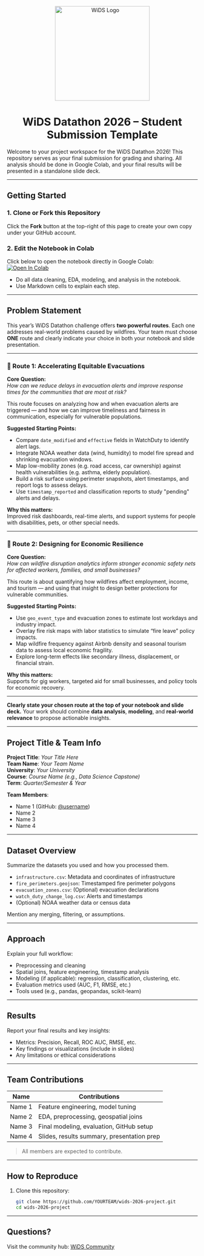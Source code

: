 <p align="center">
  <img src="https://www.widsworldwide.org/wp-content/uploads/2023/05/WiDS_logo_nav.png" alt="WiDS Logo" width="250"/>
</p>

<h1 align="center">WiDS Datathon 2026 – Student Submission Template</h1>

Welcome to your project workspace for the WiDS Datathon 2026! This repository serves as your final submission for grading and sharing. All analysis should be done in Google Colab, and your final results will be presented in a standalone slide deck.

---

## Getting Started

### 1. Clone or Fork this Repository
Click the **Fork** button at the top-right of this page to create your own copy under your GitHub account.

### 2. Edit the Notebook in Colab  
Click below to open the notebook directly in Google Colab:  
[![Open In Colab](https://colab.research.google.com/assets/colab-badge.svg)](notebook.ipynb)

- Do all data cleaning, EDA, modeling, and analysis in the notebook.  
- Use Markdown cells to explain each step.

---

## Problem Statement

This year’s WiDS Datathon challenge offers **two powerful routes**. Each one addresses real-world problems caused by wildfires. Your team must choose **ONE** route and clearly indicate your choice in both your notebook and slide presentation.

---

### 🔹 Route 1: Accelerating Equitable Evacuations

**Core Question:**  
*How can we reduce delays in evacuation alerts and improve response times for the communities that are most at risk?*

This route focuses on analyzing how and when evacuation alerts are triggered — and how we can improve timeliness and fairness in communication, especially for vulnerable populations.

**Suggested Starting Points:**
- Compare `date_modified` and `effective` fields in WatchDuty to identify alert lags.
- Integrate NOAA weather data (wind, humidity) to model fire spread and shrinking evacuation windows.
- Map low-mobility zones (e.g. road access, car ownership) against health vulnerabilities (e.g. asthma, elderly population).
- Build a risk surface using perimeter snapshots, alert timestamps, and report logs to assess delays.
- Use `timestamp_reported` and classification reports to study "pending" alerts and delays.

**Why this matters:**  
Improved risk dashboards, real-time alerts, and support systems for people with disabilities, pets, or other special needs.

---

### 🔹 Route 2: Designing for Economic Resilience

**Core Question:**  
*How can wildfire disruption analytics inform stronger economic safety nets for affected workers, families, and small businesses?*

This route is about quantifying how wildfires affect employment, income, and tourism — and using that insight to design better protections for vulnerable communities.

**Suggested Starting Points:**
- Use `geo_event_type` and evacuation zones to estimate lost workdays and industry impact.
- Overlay fire risk maps with labor statistics to simulate “fire leave” policy impacts.
- Map wildfire frequency against Airbnb density and seasonal tourism data to assess local economic fragility.
- Explore long-term effects like secondary illness, displacement, or financial strain.

**Why this matters:**  
Supports for gig workers, targeted aid for small businesses, and policy tools for economic recovery.

---

**Clearly state your chosen route at the top of your notebook and slide deck.** Your work should combine **data analysis**, **modeling**, and **real-world relevance** to propose actionable insights.

---

## Project Title & Team Info

**Project Title**: _Your Title Here_  
**Team Name**: _Your Team Name_  
**University**: _Your University_  
**Course**: _Course Name (e.g., Data Science Capstone)_  
**Term**: _Quarter/Semester & Year_  

**Team Members**:  
- Name 1 (GitHub: [@username](https://github.com/username))  
- Name 2  
- Name 3  
- Name 4  

---

## Dataset Overview

Summarize the datasets you used and how you processed them.

- `infrastructure.csv`: Metadata and coordinates of infrastructure
- `fire_perimeters.geojson`: Timestamped fire perimeter polygons
- `evacuation_zones.csv`: (Optional) evacuation declarations
- `watch_duty_change_log.csv`: Alerts and timestamps
- (Optional) NOAA weather data or census data

Mention any merging, filtering, or assumptions.

---

## Approach

Explain your full workflow:
- Preprocessing and cleaning
- Spatial joins, feature engineering, timestamp analysis
- Modeling (if applicable): regression, classification, clustering, etc.
- Evaluation metrics used (AUC, F1, RMSE, etc.)
- Tools used (e.g., pandas, geopandas, scikit-learn)

---

## Results

Report your final results and key insights:
- Metrics: Precision, Recall, ROC AUC, RMSE, etc.
- Key findings or visualizations (include in slides)
- Any limitations or ethical considerations

---

## Team Contributions

| Name         | Contributions                                |
|--------------|----------------------------------------------|
| Name 1       | Feature engineering, model tuning            |
| Name 2       | EDA, preprocessing, geospatial joins         |
| Name 3       | Final modeling, evaluation, GitHub setup     |
| Name 4       | Slides, results summary, presentation prep   |

> All members are expected to contribute.

---

## How to Reproduce

1. Clone this repository:
   ```bash
   git clone https://github.com/YOURTEAM/wids-2026-project.git
   cd wids-2026-project

---

## Questions?

Visit the community hub: [WiDS Community](https://community.widsworldwide.org)

